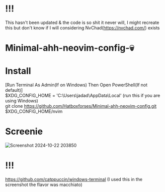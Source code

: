 # !!!

This hasn't been updated & the code is so shit it never will, I might recreate this but don't know if I will considering NvChad(https://nvchad.com/) exists

# Minimal-ahh-neovim-config-💀

# Install

[Run Terminal As Admin(If on Windows) Then Open PowerShell(If not default)]                                                  
$XDG_CONFIG_HOME = 'C:\Users\jadad\AppData\Local' (run this if you are using Windows)                                                  
git clone https://github.com/Hatboxforses/Minimal-ahh-neovim-config.git $XDG_CONFIG_HOME/nvim

# Screenie

![Screenshot 2024-10-22 203850](https://github.com/user-attachments/assets/c2b55958-2c08-415e-b94a-113b4c37ba35)

# !!!

https://github.com/catppuccin/windows-terminal (I used this in the screenshot the flavor was macchiato)
